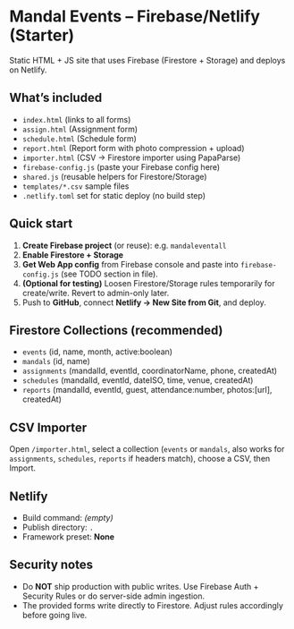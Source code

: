 # Mandal Events – Firebase/Netlify (Starter)

Static HTML + JS site that uses Firebase (Firestore + Storage) and deploys on Netlify.

## What’s included
- `index.html` (links to all forms)
- `assign.html` (Assignment form)
- `schedule.html` (Schedule form)
- `report.html` (Report form with photo compression + upload)
- `importer.html` (CSV → Firestore importer using PapaParse)
- `firebase-config.js` (paste your Firebase config here)
- `shared.js` (reusable helpers for Firestore/Storage)
- `templates/*.csv` sample files
- `.netlify.toml` set for static deploy (no build step)

## Quick start

1. **Create Firebase project** (or reuse): e.g. `mandaleventall`
2. **Enable Firestore + Storage**
3. **Get Web App config** from Firebase console and paste into `firebase-config.js` (see TODO section in file).
4. **(Optional for testing)** Loosen Firestore/Storage rules temporarily for create/write. Revert to admin-only later.
5. Push to **GitHub**, connect **Netlify → New Site from Git**, and deploy.

## Firestore Collections (recommended)
- `events` (id, name, month, active:boolean)
- `mandals` (id, name)
- `assignments` (mandalId, eventId, coordinatorName, phone, createdAt)
- `schedules` (mandalId, eventId, dateISO, time, venue, createdAt)
- `reports` (mandalId, eventId, guest, attendance:number, photos:[url], createdAt)

## CSV Importer
Open `/importer.html`, select a collection (`events` or `mandals`, also works for `assignments`, `schedules`, `reports` if headers match), choose a CSV, then Import.

## Netlify
- Build command: *(empty)*
- Publish directory: `.`
- Framework preset: **None**

## Security notes
- Do **NOT** ship production with public writes. Use Firebase Auth + Security Rules or do server-side admin ingestion.
- The provided forms write directly to Firestore. Adjust rules accordingly before going live.

